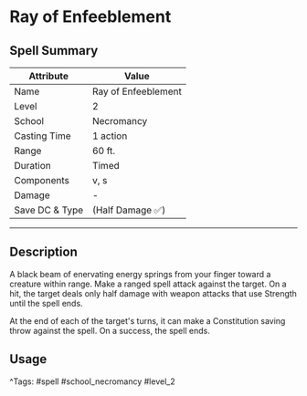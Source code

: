 # Ray of Enfeeblement

## Spell Summary

| Attribute        | Value                  |
|------------------|------------------------|
| Name             | Ray of Enfeeblement                 |
| Level            | 2                |
| School           | Necromancy          |
| Casting Time     | 1 action              |
| Range            | 60 ft.            |
| Duration         | Timed             |
| Components       | v, s             |
| Damage           | -               |
| Save DC & Type   |  (Half Damage ✅)             |

---

## Description

A black beam of enervating energy springs from your finger toward a creature within range. Make a ranged spell attack against the target. On a hit, the target deals only half damage with weapon attacks that use Strength until the spell ends.

At the end of each of the target's turns, it can make a Constitution saving throw against the spell. On a success, the spell ends.

## Usage


^Tags: #spell #school_necromancy #level_2